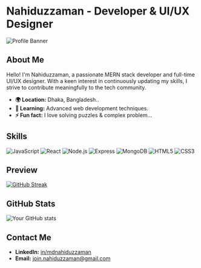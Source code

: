 # Nahiduzzaman - Developer & UI/UX Designer

![Profile Banner](https://user-images.githubusercontent.com/74038190/212750672-2f3f2b50-c84f-4ed8-a60a-849ae69ff9df.gif)

## About Me
Hello! I'm Nahiduzzaman, a passionate MERN stack developer and full-time UI/UX designer. With a keen interest in continuously updating my skills, I strive to contribute meaningfully to the tech community.

- **🌍 Location:** Dhaka, Bangladesh..
- **🌱 Learning:** Advanced web development techniques.
- **⚡ Fun fact:** I love solving puzzles & complex problem...

## Skills
![JavaScript](https://img.shields.io/badge/-JavaScript-F7DF1E?style=flat-square&logo=javascript&logoColor=black)
![React](https://img.shields.io/badge/-React-61DAFB?style=flat-square&logo=react&logoColor=white)
![Node.js](https://img.shields.io/badge/-Node.js-339933?style=flat-square&logo=node.js&logoColor=white)
![Express](https://img.shields.io/badge/-Express-000000?style=flat-square&logo=express&logoColor=white)
![MongoDB](https://img.shields.io/badge/-MongoDB-47A248?style=flat-square&logo=mongodb&logoColor=white)
![HTML5](https://img.shields.io/badge/-HTML5-E34F26?style=flat-square&logo=html5&logoColor=white)
![CSS3](https://img.shields.io/badge/-CSS3-1572B6?style=flat-square&logo=css3&logoColor=white)

## Preview
[![GitHub Streak](https://streak-stats.demolab.com?user=md-nahiduzzaman)](https://git.io/streak-stats)

## GitHub Stats
![Your GitHub stats](https://github-readme-stats.vercel.app/api?username=md-nahiduzzaman&show_icons=true&hide_border=true)

## Contact Me
- **LinkedIn:** [in/mdnahiduzzaman](https://www.linkedin.com/in/mdnahiduzzaman/)
- **Email:** [join.nahiduzzaman@gmail.com](mailto:join.nahiduzzaman@gmail.com)
